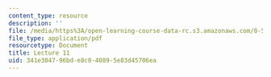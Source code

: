 ```yaml
---
content_type: resource
description: ''
file: /media/https%3A/open-learning-course-data-rc.s3.amazonaws.com/8-592j-statistical-physics-in-biology-spring-2011/341e304796bde8c040895e83d45706ea_MIT8_592JS11_lec11.pdf
file_type: application/pdf
resourcetype: Document
title: Lecture 11
uid: 341e3047-96bd-e8c0-4089-5e83d45706ea
---
```

